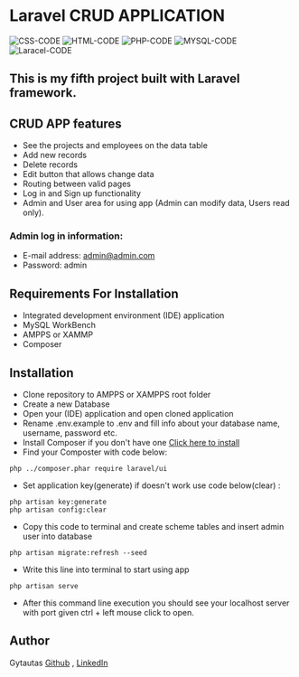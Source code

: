 # Laravel CRUD APPLICATION
![CSS-CODE](https://img.shields.io/badge/CSS-CODE-orange)
![HTML-CODE](https://img.shields.io/badge/HTML-CODE-blue)
![PHP-CODE](https://img.shields.io/badge/PHP-CODE-9cf)
![MYSQL-CODE](https://img.shields.io/badge/MYSQL-CODE-yellow)
![Laracel-CODE](https://img.shields.io/badge/LARAVEL-CODE-blueviolet)

## This is my fifth project built with Laravel framework.

## CRUD APP features
* See the projects and employees on the data table
* Add new records
* Delete records 
* Edit button that allows change data
* Routing between valid pages
* Log in and Sign up functionality
* Admin and User area for using app (Admin can modify data, Users read only).
### Admin log in information:
* E-mail address: admin@admin.com
* Password: admin 

## Requirements For Installation
* Integrated development environment (IDE) application
* MySQL WorkBench
* AMPPS or XAMMP
* Composer 

## Installation
* Clone repository to AMPPS or XAMPPS root folder 
* Create a new Database
* Open your (IDE) application and open cloned application
* Rename .env.example to .env and fill info about your database name, username, password etc.
* Install Composer if you don't have one [Click here to install](https://getcomposer.org/doc/00-intro.md#installation-windows)
* Find your Composter with code below: 
``` 
php ../composer.phar require laravel/ui
```
* Set application key(generate) if doesn't work use code below(clear) :
```
php artisan key:generate
php artisan config:clear
```
* Copy this code to terminal and create scheme tables and insert admin user into database
```
php artisan migrate:refresh --seed  
```
* Write this line into terminal to start using app
```
php artisan serve
```
* After this command line execution you should see your localhost server with port given ctrl + left mouse click to open.
## Author
Gytautas [Github](https://github.com/Gytzum) , [LinkedIn](https://www.linkedin.com/in/gytautas-zumaras-4ab552210/)
